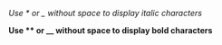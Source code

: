 *Use \* or \_ without space to display italic characters*

**Use \*\* or \_\_ without space to display bold characters**

